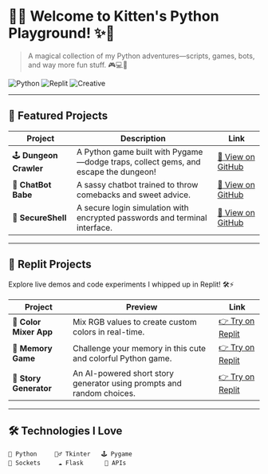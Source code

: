 # 🐍✨ Welcome to Kitten's Python Playground! ✨🐍

> A magical collection of my Python adventures—scripts, games, bots, and way more fun stuff. 🎮💻🧠

![Python](https://img.shields.io/badge/Made%20with-Python-3776AB?style=for-the-badge&logo=python&logoColor=white)
![Replit](https://img.shields.io/badge/Powered%20by-Replit-667881?style=for-the-badge&logo=replit&logoColor=white)
![Creative](https://img.shields.io/badge/Vibes-Creative%20%26%20Curious-FF69B4?style=for-the-badge)

---

## 🌟 Featured Projects

| Project | Description | Link |
|--------|-------------|------|
| 🕹️ **Dungeon Crawler** | A Python game built with Pygame—dodge traps, collect gems, and escape the dungeon! | [🔗 View on GitHub](https://github.com/yourusername/dungeon-crawler) |
| 🤖 **ChatBot Babe** | A sassy chatbot trained to throw comebacks and sweet advice. | [🔗 View on GitHub](https://github.com/yourusername/chatbot-babe) |
| 🔐 **SecureShell** | A secure login simulation with encrypted passwords and terminal interface. | [🔗 View on GitHub](https://github.com/yourusername/secureshell) |

---

## 💫 Replit Projects

Explore live demos and code experiments I whipped up in Replit! 🛠️⚡

| Project | Preview | Link |
|--------|---------|------|
| 🎨 **Color Mixer App** | Mix RGB values to create custom colors in real-time. | [👉 Try on Replit](https://replit.com/@yourusername/color-mixer) |
| 🧠 **Memory Game** | Challenge your memory in this cute and colorful Python game. | [👉 Try on Replit](https://replit.com/@yourusername/memory-game) |
| 📖 **Story Generator** | An AI-powered short story generator using prompts and random choices. | [👉 Try on Replit](https://replit.com/@yourusername/story-generator) |

---

## 🛠️ Technologies I Love

```text
🐍 Python     🧙‍♂️ Tkinter   🕹️ Pygame
🛜 Sockets     ☁️ Flask      🧩 APIs
